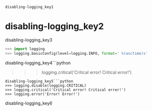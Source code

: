 ```ngMeta
disabling-logging_key1
```
# disabling-logging_key2
disabling-logging_key3

```python
>>> import logging
>>> logging.basicConfig(level=logging.INFO, format=' %(asctime)s'
```
disabling-logging_key4```python
>>> logging.critical('Critical error! Critical error!')
```
disabling-logging_key5```python
>>> logging.disable(logging.CRITICAL)
>>> logging.critical('Critical error! Critical error!')
>>> logging.error('Error! Error!')
```
disabling-logging_key6